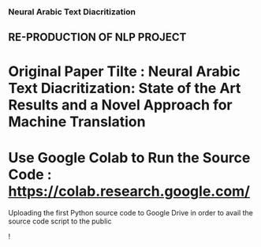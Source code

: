 ### Neural Arabic Text Diacritization
##  RE-PRODUCTION OF NLP PROJECT

#   Original Paper Tilte : Neural Arabic Text Diacritization: State of the Art Results and a Novel Approach for Machine Translation
#   Use Google Colab to Run the Source Code : https://colab.research.google.com/
Uploading the first Python source code to Google Drive in order to avail the source code script to the public 

!